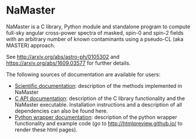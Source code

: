 # NaMaster

NaMaster is a C library, Python module and standalone program to compute full-sky angular
cross-power spectra of masked, spin-0 and spin-2 fields with an arbitrary number of known
contaminants using a pseudo-CL (aka MASTER) approach.

See http://arxiv.org/abs/astro-ph/0105302 and https://arxiv.org/abs/1609.03577 for further details.

The following sources of documentation are available for users:
* [Scientific documentation](doc/doc_scientific.pdf): description of the methods implemented in NaMaster
* [C API documentation](doc/doc_C_API.pdf): description of the C library functionality and the NaMaster executable. Installation instructions and a description of all dependencies can also be found here.
* [Python wrapper documentation](doc/build/html/index.html): description of the python wrapper functionality and example code (go to http://htmlpreview.github.io/ to render these html pages).
